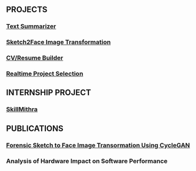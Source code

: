 ## PROJECTS

### [Text Summarizer](https://sourabbr.github.io/Text_Summarizer/)
### [Sketch2Face Image Transformation](https://sourabbr.github.io/Sketch2Face/)
### [CV/Resume Builder](https://sourabbr.github.io/Build_CV/)
### [Realtime Project Selection](https://sourabbr.github.io/Project_Selection/)

## INTERNSHIP PROJECT

### [SkillMithra](https://www.skillmithra.com/)

## PUBLICATIONS

### [Forensic Sketch to Face Image Transormation Using CycleGAN](https://www.irjet.net/archives/V8/i7/IRJET-V8I7642.pdf)
### Analysis of Hardware Impact on Software Performance
